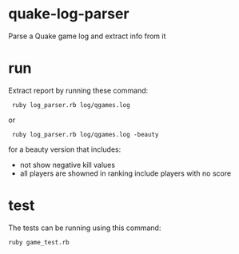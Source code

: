 # quake-log-parser
Parse a Quake game log and extract info from it

# run
Extract report by running these command:
```
 ruby log_parser.rb log/qgames.log
```
or 
```
 ruby log_parser.rb log/qgames.log -beauty
```
for a beauty version that includes:
- not show negative kill values
- all players are showned in ranking include players with no score

# test
The tests can be running using this command:
```
ruby game_test.rb
```